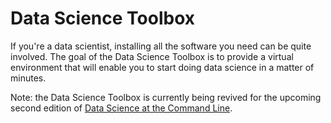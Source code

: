 Data Science Toolbox
====================

If you're a data scientist, installing all the software you need can be quite involved. The goal of the Data Science Toolbox is to provide a virtual environment that will enable you to start doing data science in a matter of minutes. 

Note: the Data Science Toolbox is currently being revived for the upcoming second edition of [Data Science at the Command Line](https://www.datascienceatthecommandline.com).
